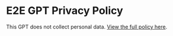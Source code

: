 # E2E GPT Privacy Policy

This GPT does not collect personal data. [View the full policy here](./policy.html).
